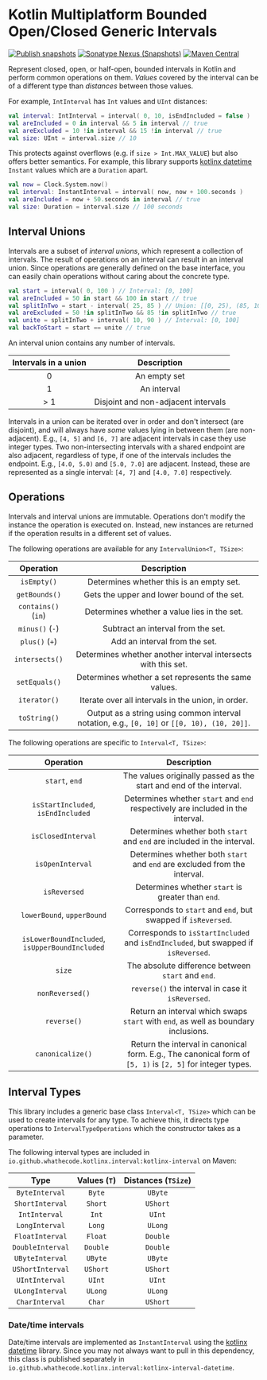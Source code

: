 # Kotlin Multiplatform Bounded Open/Closed Generic Intervals

[![Publish snapshots](https://github.com/Whathecode/kotlinx.interval/actions/workflows/publish-snapshots.yml/badge.svg)](https://github.com/Whathecode/kotlinx.interval/actions/workflows/ci.yml)
[![Sonatype Nexus (Snapshots)](https://img.shields.io/nexus/s/io.github.whathecode.kotlinx.interval/kotlinx-interval?server=https%3A%2F%2Fs01.oss.sonatype.org)](https://s01.oss.sonatype.org/content/repositories/snapshots/io/github/whathecode/kotlinx/interval)
[![Maven Central](https://maven-badges.herokuapp.com/maven-central/io.github.whathecode.kotlinx.interval/kotlinx-interval/badge.svg?color=orange)](https://mvnrepository.com/artifact/io.github.whathecode.kotlinx.interval)

Represent closed, open, or half-open, bounded intervals in Kotlin and perform common operations on them.
_Values_ covered by the interval can be of a different type than _distances_ between those values.

For example, `IntInterval` has `Int` values and `UInt` distances:

```kotlin
val interval: IntInterval = interval( 0, 10, isEndIncluded = false )
val areIncluded = 0 in interval && 5 in interval // true
val areExcluded = 10 !in interval && 15 !in interval // true
val size: UInt = interval.size // 10
```

This protects against overflows (e.g. if `size > Int.MAX_VALUE`) but also offers better semantics.
For example, this library supports [kotlinx datetime](https://github.com/Kotlin/kotlinx-datetime) `Instant` values which are a `Duration` apart.

```kotlin
val now = Clock.System.now()
val interval: InstantInterval = interval( now, now + 100.seconds )
val areIncluded = now + 50.seconds in interval // true
val size: Duration = interval.size // 100 seconds
```

## Interval Unions

Intervals are a subset of _interval unions_, which represent a collection of intervals.
The result of operations on an interval can result in an interval union.
Since operations are generally defined on the base interface, you can easily chain operations without caring about the concrete type.

```kotlin
val start = interval( 0, 100 ) // Interval: [0, 100]
val areIncluded = 50 in start && 100 in start // true
val splitInTwo = start - interval( 25, 85 ) // Union: [[0, 25), (85, 100]]
val areExcluded = 50 !in splitInTwo && 85 !in splitInTwo // true
val unite = splitInTwo + interval( 10, 90 ) // Interval: [0, 100]
val backToStart = start == unite // true
```

An interval union contains any number of intervals.

| Intervals in a union |             Description             | 
|:--------------------:|:-----------------------------------:|
|          0           |            An empty set             |
|          1           |             An interval             |
|         > 1          | Disjoint and non-adjacent intervals |

Intervals in a union can be iterated over in order and don't intersect (are disjoint), and will always have _some_ values lying in between them (are non-adjacent).
E.g., `[4, 5]` and `[6, 7]` are adjacent intervals in case they use integer types.
Two non-intersecting intervals with a shared endpoint are also adjacent, regardless of type, if one of the intervals includes the endpoint.
E.g., `[4.0, 5.0)` and `[5.0, 7.0]` are adjacent.
Instead, these are represented as a single interval: `[4, 7]` and `[4.0, 7.0]` respectively.

## Operations

Intervals and interval unions are immutable.
Operations don't modify the instance the operation is executed on.
Instead, new instances are returned if the operation results in a different set of values.

The following operations are available for any `IntervalUnion<T, TSize>`:

|      Operation      |                                         Description                                          | 
|:-------------------:|:--------------------------------------------------------------------------------------------:|
|     `isEmpty()`     |                           Determines whether this is an empty set.                           |
|    `getBounds()`    |                          Gets the upper and lower bound of the set.                          |
| `contains()` (`in`) |                         Determines whether a value lies in the set.                          |
|   `minus()` (`-`)   |                              Subtract an interval from the set.                              |
|   `plus()` (`+`)    |                                Add an interval from the set.                                 |
|   `intersects()`    |                Determines whether another interval intersects with this set.                 |
|    `setEquals()`    |                     Determines whether a set represents the same values.                     |
|    `iterator()`     |                      Iterate over all intervals in the union, in order.                      |
|    `toString()`     | Output as a string using common interval notation, e.g., `[0, 10]` or `[[0, 10), (10, 20]]`. |

The following operations are specific to `Interval<T, TSize>`:

|                   Operation                    |                                                Description                                                 | 
|:----------------------------------------------:|:----------------------------------------------------------------------------------------------------------:|
|                 `start`, `end`                 |                     The values originally passed as the start and end of the interval.                     |
|       `isStartIncluded`, `isEndIncluded`       |              Determines whether `start` and `end` respectively are included in the interval.               |
|               `isClosedInterval`               |                  Determines whether both `start` and `end` are included in the interval.                   |
|                `isOpenInterval`                |                 Determines whether both `start` and `end` are excluded from the interval.                  |
|                  `isReversed`                  |                             Determines whether `start` is greater than `end`.                              |
|           `lowerBound`, `upperBound`           |                       Corresponds to `start` and `end`, but swapped if `isReversed`.                       |
| `isLowerBoundIncluded`, `isUpperBoundIncluded` |             Corresponds to `isStartIncluded` and `isEndIncluded`, but swapped if `isReversed`.             |
|                     `size`                     |                             The absolute difference between `start` and `end`.                             |
|                `nonReversed()`                 |                             `reverse()` the interval in case it `isReversed`.                              |
|                  `reverse()`                   |             Return an interval which swaps `start` with `end`, as well as boundary inclusions.             |
|                `canonicalize()`                | Return the interval in canonical form. E.g., The canonical form of `[5, 1)` is `[2, 5]` for integer types. |

## Interval Types

This library includes a generic base class `Interval<T, TSize>` which can be used to create intervals for any type.
To achieve this, it directs type operations to `IntervalTypeOperations` which the constructor takes as a parameter.

The following interval types are included in `io.github.whathecode.kotlinx.interval:kotlinx-interval` on Maven:

|       Type       | Values (`T`) | Distances (`TSize`) |
|:----------------:|:------------:|:-------------------:|
|  `ByteInterval`  |    `Byte`    |       `UByte`       |
| `ShortInterval`  |   `Short`    |      `UShort`       |
|  `IntInterval`   |    `Int`     |       `UInt`        |
|  `LongInterval`  |    `Long`    |       `ULong`       |
| `FloatInterval`  |   `Float`    |      `Double`       |
| `DoubleInterval` |   `Double`   |      `Double`       |
| `UByteInterval`  |   `UByte`    |       `UByte`       |
| `UShortInterval` |   `UShort`   |      `UShort`       |
|  `UIntInterval`  |    `UInt`    |       `UInt`        |
| `ULongInterval`  |   `ULong`    |       `ULong`       |
|  `CharInterval`  |    `Char`    |      `UShort`       |

### Date/time intervals
Date/time intervals are implemented as `InstantInterval` using the [kotlinx datetime](https://github.com/Kotlin/kotlinx-datetime) library.
Since you may not always want to pull in this dependency, this class is published separately in `io.github.whathecode.kotlinx.interval:kotlinx-interval-datetime`.
